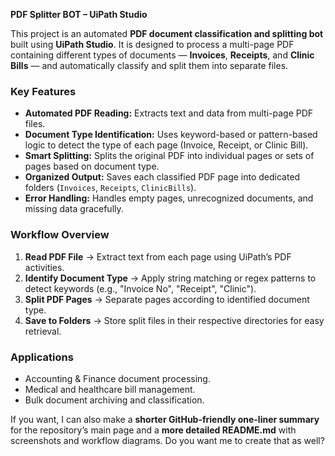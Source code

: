 **PDF Splitter BOT – UiPath Studio**

This project is an automated **PDF document classification and splitting bot** built using **UiPath Studio**. It is designed to process a multi-page PDF containing different types of documents — **Invoices**, **Receipts**, and **Clinic Bills** — and automatically classify and split them into separate files.

### **Key Features**

* **Automated PDF Reading:** Extracts text and data from multi-page PDF files.
* **Document Type Identification:** Uses keyword-based or pattern-based logic to detect the type of each page (Invoice, Receipt, or Clinic Bill).
* **Smart Splitting:** Splits the original PDF into individual pages or sets of pages based on document type.
* **Organized Output:** Saves each classified PDF page into dedicated folders (`Invoices`, `Receipts`, `ClinicBills`).
* **Error Handling:** Handles empty pages, unrecognized documents, and missing data gracefully.

### **Workflow Overview**

1. **Read PDF File** → Extract text from each page using UiPath’s PDF activities.
2. **Identify Document Type** → Apply string matching or regex patterns to detect keywords (e.g., "Invoice No", "Receipt", "Clinic").
3. **Split PDF Pages** → Separate pages according to identified document type.
4. **Save to Folders** → Store split files in their respective directories for easy retrieval.

### **Applications**

* Accounting & Finance document processing.
* Medical and healthcare bill management.
* Bulk document archiving and classification.

If you want, I can also make a **shorter GitHub-friendly one-liner summary** for the repository’s main page and a **more detailed README.md** with screenshots and workflow diagrams.
Do you want me to create that as well?
